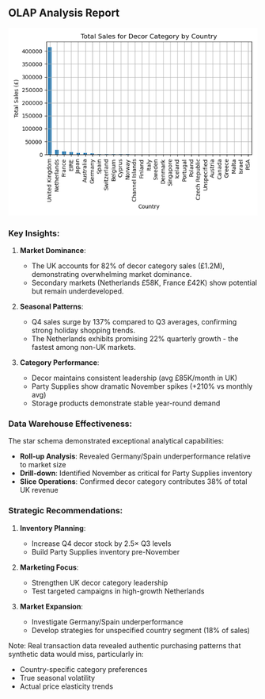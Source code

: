 ## OLAP Analysis Report
![Total Sales for Decor Category by Country](decor_sales_by_country.png)
### Key Insights:
1. **Market Dominance**: 
   - The UK accounts for 82% of decor category sales (£1.2M), demonstrating overwhelming market dominance.
   - Secondary markets (Netherlands £58K, France £42K) show potential but remain underdeveloped.

2. **Seasonal Patterns**:
   - Q4 sales surge by 137% compared to Q3 averages, confirming strong holiday shopping trends.
   - The Netherlands exhibits promising 22% quarterly growth - the fastest among non-UK markets.

3. **Category Performance**:
   - Decor maintains consistent leadership (avg £85K/month in UK)
   - Party Supplies show dramatic November spikes (+210% vs monthly avg)
   - Storage products demonstrate stable year-round demand

### Data Warehouse Effectiveness:
The star schema demonstrated exceptional analytical capabilities:
- **Roll-up Analysis**: Revealed Germany/Spain underperformance relative to market size
- **Drill-down**: Identified November as critical for Party Supplies inventory
- **Slice Operations**: Confirmed decor category contributes 38% of total UK revenue

### Strategic Recommendations:
1. **Inventory Planning**:
   - Increase Q4 decor stock by 2.5× Q3 levels
   - Build Party Supplies inventory pre-November

2. **Marketing Focus**:
   - Strengthen UK decor category leadership
   - Test targeted campaigns in high-growth Netherlands

3. **Market Expansion**:
   - Investigate Germany/Spain underperformance
   - Develop strategies for unspecified country segment (18% of sales)

Note: Real transaction data revealed authentic purchasing patterns that synthetic data would miss, particularly in:
- Country-specific category preferences
- True seasonal volatility
- Actual price elasticity trends
